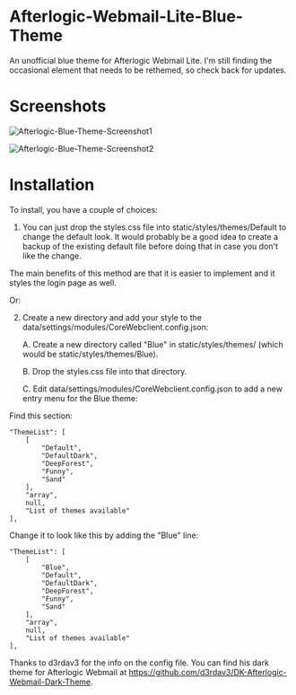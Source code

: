 # Afterlogic-Webmail-Lite-Blue-Theme
An unofficial blue theme for Afterlogic Webmail Lite. I'm still finding the occasional element that needs to be rethemed, so check back for updates.

# Screenshots

![Afterlogic-Blue-Theme-Screenshot1](https://github.com/user-attachments/assets/406fba70-0bec-43e3-a044-2b3c9d676d25)

![Afterlogic-Blue-Theme-Screenshot2](https://github.com/user-attachments/assets/c9df00b1-b9d5-4776-a2d9-33e1c5f4b113)

# Installation

To install, you have a couple of choices:

1. You can just drop the styles.css file into static/styles/themes/Default to change the default look. It would probably be a good idea to create a backup of the existing default file before doing that in case you don't like the change.

The main benefits of this method are that it is easier to implement and it styles the login page as well.

Or:

2. Create a new directory and add your style to the data/settings/modules/CoreWebclient.config.json:

    A. Create a new directory called "Blue" in static/styles/themes/ (which would be static/styles/themes/Blue).

    B. Drop the styles.css file into that directory.

    C. Edit data/settings/modules/CoreWebclient.config.json to add a new entry menu for the Blue theme:

Find this section:

    "ThemeList": [
        [
            "Default",
            "DefaultDark",
            "DeepForest",
            "Funny",
            "Sand"
        ],
        "array",
        null,
        "List of themes available"
    ],

Change it to look like this by adding the "Blue" line:

    "ThemeList": [
        [
            "Blue",
            "Default",
            "DefaultDark",
            "DeepForest",
            "Funny",
            "Sand"
        ],
        "array",
        null,
        "List of themes available"
    ],

Thanks to d3rdav3 for the info on the config file. You can find his dark theme for Afterlogic Webmail at https://github.com/d3rdav3/DK-Afterlogic-Webmail-Dark-Theme.
